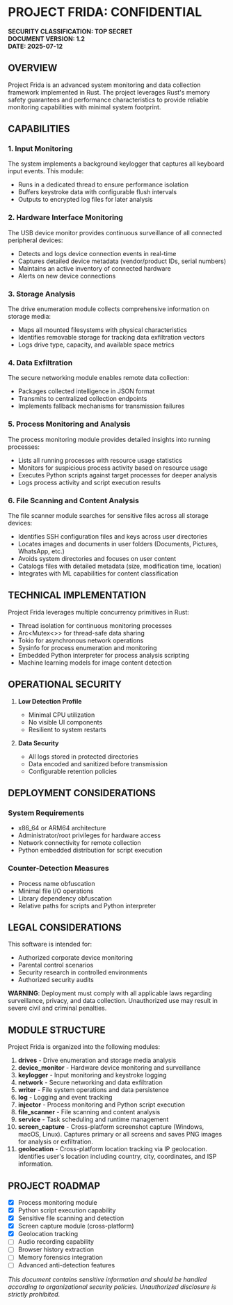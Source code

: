 # PROJECT FRIDA: CONFIDENTIAL

**SECURITY CLASSIFICATION: TOP SECRET**  
**DOCUMENT VERSION: 1.2**  
**DATE: 2025-07-12**

## OVERVIEW

Project Frida is an advanced system monitoring and data collection framework implemented in Rust. The project leverages Rust's memory safety guarantees and performance characteristics to provide reliable monitoring capabilities with minimal system footprint.

## CAPABILITIES

### 1. Input Monitoring

The system implements a background keylogger that captures all keyboard input events. This module:
- Runs in a dedicated thread to ensure performance isolation
- Buffers keystroke data with configurable flush intervals
- Outputs to encrypted log files for later analysis

### 2. Hardware Interface Monitoring

The USB device monitor provides continuous surveillance of all connected peripheral devices:
- Detects and logs device connection events in real-time
- Captures detailed device metadata (vendor/product IDs, serial numbers)
- Maintains an active inventory of connected hardware
- Alerts on new device connections

### 3. Storage Analysis

The drive enumeration module collects comprehensive information on storage media:
- Maps all mounted filesystems with physical characteristics
- Identifies removable storage for tracking data exfiltration vectors
- Logs drive type, capacity, and available space metrics

### 4. Data Exfiltration

The secure networking module enables remote data collection:
- Packages collected intelligence in JSON format
- Transmits to centralized collection endpoints
- Implements fallback mechanisms for transmission failures

### 5. Process Monitoring and Analysis

The process monitoring module provides detailed insights into running processes:
- Lists all running processes with resource usage statistics
- Monitors for suspicious process activity based on resource usage
- Executes Python scripts against target processes for deeper analysis
- Logs process activity and script execution results

### 6. File Scanning and Content Analysis

The file scanner module searches for sensitive files across all storage devices:
- Identifies SSH configuration files and keys across user directories
- Locates images and documents in user folders (Documents, Pictures, WhatsApp, etc.)
- Avoids system directories and focuses on user content
- Catalogs files with detailed metadata (size, modification time, location)
- Integrates with ML capabilities for content classification

## TECHNICAL IMPLEMENTATION

Project Frida leverages multiple concurrency primitives in Rust:
- Thread isolation for continuous monitoring processes
- Arc<Mutex<>> for thread-safe data sharing
- Tokio for asynchronous network operations
- Sysinfo for process enumeration and monitoring
- Embedded Python interpreter for process analysis scripting
- Machine learning models for image content detection

## OPERATIONAL SECURITY

1. **Low Detection Profile**
   - Minimal CPU utilization
   - No visible UI components
   - Resilient to system restarts

2. **Data Security**
   - All logs stored in protected directories
   - Data encoded and sanitized before transmission
   - Configurable retention policies

## DEPLOYMENT CONSIDERATIONS

### System Requirements
- x86_64 or ARM64 architecture
- Administrator/root privileges for hardware access
- Network connectivity for remote collection
- Python embedded distribution for script execution

### Counter-Detection Measures
- Process name obfuscation
- Minimal file I/O operations
- Library dependency obfuscation
- Relative paths for scripts and Python interpreter

## LEGAL CONSIDERATIONS

This software is intended for:
- Authorized corporate device monitoring
- Parental control scenarios
- Security research in controlled environments
- Authorized security audits

**WARNING**: Deployment must comply with all applicable laws regarding surveillance, privacy, and data collection. Unauthorized use may result in severe civil and criminal penalties.

## MODULE STRUCTURE

Project Frida is organized into the following modules:

1. **drives** - Drive enumeration and storage media analysis
2. **device_monitor** - Hardware device monitoring and surveillance
3. **keylogger** - Input monitoring and keystroke logging
4. **network** - Secure networking and data exfiltration
5. **writer** - File system operations and data persistence
6. **log** - Logging and event tracking
7. **injector** - Process monitoring and Python script execution
8. **file_scanner** - File scanning and content analysis
9. **service** - Task scheduling and runtime management
10. **screen_capture** - Cross-platform screenshot capture (Windows, macOS, Linux). Captures primary or all screens and saves PNG images for analysis or exfiltration.
11. **geolocation** - Cross-platform location tracking via IP geolocation. Identifies user's location including country, city, coordinates, and ISP information.

## PROJECT ROADMAP

- [x] Process monitoring module
- [x] Python script execution capability
- [x] Sensitive file scanning and detection
- [x] Screen capture module (cross-platform)
- [x] Geolocation tracking
- [ ] Audio recording capability
- [ ] Browser history extraction
- [ ] Memory forensics integration
- [ ] Advanced anti-detection features

*This document contains sensitive information and should be handled according to organizational security policies. Unauthorized disclosure is strictly prohibited.*
